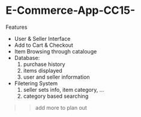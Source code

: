 # E-Commerce-App-CC15-
Features
- User & Seller Interface
- Add to Cart & Checkout
- Item Browsing through catalouge
- Database:
  1. purchase history
  2. items displayed
  3. user and seller information
- Filetering System
   1. seller sets info, item category, ...
   2. category based searching

>> add more to plan out

